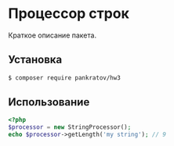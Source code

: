 # Процессор строк

Краткое описание пакета.


## Установка

```bash
$ composer require pankratov/hw3
```

## Использование

```php
<?php
$processor = new StringProcessor();
echo $processor->getLength('my string'); // 9  
```
